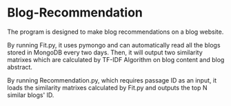 # Blog-Recommendation

The program is designed to make blog recommendations on a blog website. 

By running Fit.py, it uses pymongo and can automatically read all the blogs stored in MongoDB every two days. Then, it will output two similarity matrixes which are calculated by TF-IDF Algorithm on blog content and blog abstract. 

By running Recommendation.py, which requires passage ID as an input, it loads the similarity matrixes calculated by Fit.py and outputs the top N similar blogs' ID.
